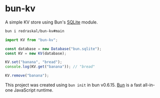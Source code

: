 # bun-kv

A simple KV store using Bun's [SQLite](https://bun.sh/docs/api/sqlite) module.

```bash
bun i redraskal/bun-kv#main
```

```ts
import KV from "bun-kv";

const database = new Database("bun.sqlite");
const KV = new KV(database);

KV.set("banana", "bread");
console.log(KV.get("banana")); // "bread"

KV.remove("banana");
```

This project was created using `bun init` in bun v0.6.15. [Bun](https://bun.sh) is a fast all-in-one JavaScript runtime.
